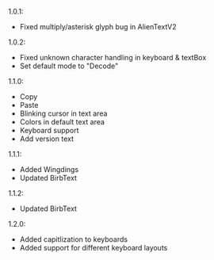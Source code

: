 1.0.1:
* Fixed multiply/asterisk glyph bug in AlienTextV2

1.0.2:
* Fixed unknown character handling in keyboard & textBox
* Set default mode to "Decode"

1.1.0:
* Copy
* Paste
* Blinking cursor in text area
* Colors in default text area
* Keyboard support
* Add version text

1.1.1:
* Added Wingdings
* Updated BirbText

1.1.2:
* Updated BirbText

1.2.0:
* Added capitlization to keyboards
* Added support for different keyboard layouts